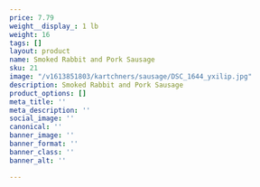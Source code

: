 ```yaml
---
price: 7.79
weight__display_: 1 lb
weight: 16
tags: []
layout: product
name: Smoked Rabbit and Pork Sausage
sku: 21
image: "/v1613851803/kartchners/sausage/DSC_1644_yxilip.jpg"
description: Smoked Rabbit and Pork Sausage
product_options: []
meta_title: ''
meta_description: ''
social_image: ''
canonical: ''
banner_image: ''
banner_format: ''
banner_class: ''
banner_alt: ''

---
```

